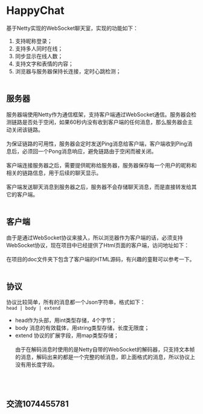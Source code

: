 # HappyChat
基于Netty实现的WebSocket聊天室，实现的功能如下：
<br>
1. 支持昵称登录；<br>
2. 支持多人同时在线；<br>
3. 同步显示在线人数；<br>
4. 支持文字和表情的内容；<br>
5. 浏览器与服务器保持长连接，定时心跳检测；
<br><br>
## 服务器
服务器端使用Netty作为通信框架，支持客户端通过WebSocket通信。服务器会检测链路是否处于空闲，如果60秒内没有收到客户端的任何消息，那么服务器会主动关闭该链路。<br><br>
为保证链路的可用性，服务器会定时发送Ping消息给客户端，客户端收到Ping消息后，必须回一个Pong消息响应，避免链路由于空闲而被关闭。<br><br>
客户端连接服务器之后，需要提供昵称给服务器，服务器保存每一个用户的昵称和相关的链路信息，用于后续的聊天显示。<br><br>
客户端发送聊天消息到服务器之后，服务器不会存储聊天消息，而是直接转发给其它的客户端。
<br><br>
## 客户端
由于是通过WebSocket协议来接入，所以浏览器作为客户端的话，必须支持WebSocket协议，现在项目中已经提供了Html页面的客户端，访问地址如下：<br>
<br>
在项目的doc文件夹下包含了客户端的HTML源码，有兴趣的童鞋可以参考一下。
<br>
<br>
## 协议
协议比较简单，所有的消息都一个Json字符串，格式如下：<br>
`head | body | extend`<br>

* head作为头部，用int类型存储，4个字节；
* body 消息的有效载体，用string类型存储，长度无限度；
* extend 协议的扩展字段，用map类型存储；
<br><br>
由于在解码消息时使用的是Netty自带的WebSocket的解码器，只支持文本帧的消息，解码出来的都是一个完整的帧消息，即上面格式的消息，所以协议上没有用长度字段。

<br><br>
## 交流1074455781
<br>
<br>
<br>

 
